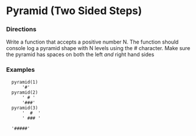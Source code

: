 # Pyramid (Two Sided Steps)

### Directions
Write a function that accepts a positive number N.
The function should console log a pyramid shape
with N levels using the # character.  Make sure the
pyramid has spaces on both the left *and* right hand sides
### Examples
```
  pyramid(1)
      '#'
  pyramid(2)
      ' # '
      '###'
  pyramid(3)
      '  #  '
      ' ### '
```
      '#####'
